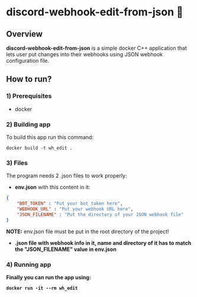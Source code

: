 # discord-webhook-edit-from-json :memo:

## Overview
<b>discord-webhook-edit-from-json</b> is a simple docker C++ application that lets user put changes into their webhooks using JSON webhook configuration file.

## How to run?

### 1) Prerequisites
- docker

### 2) Building app
To build this app run this command:
```console
docker build -t wh_edit .
```

### 3) Files
The program needs 2 .json files to work properly: 
* <b>env.json</b> with this content in it:
```json
{
    "BOT_TOKEN" : "Put your bot token here",
    "WEBHOOK_URL" : "Put your webhook URL here",
    "JSON_FILENAME" : "Put the directory of your JSON webhook file"
}
``` 
<b>NOTE:</b> env.json file must be put in the root directory of the project!

* <b>.json file with webhook info in it, name and directory of it has to match the "JSON_FILENAME" value in env.json


### 4) Running app
Finally you can run the app using:
```console
docker run -it --rm wh_edit
```
